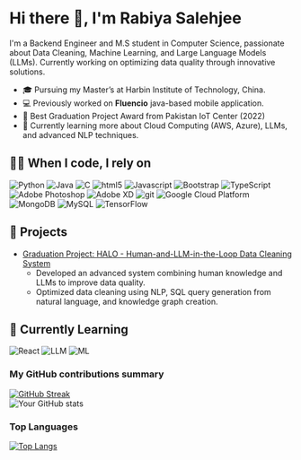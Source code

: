 # Hi there 👋, I'm Rabiya Salehjee

I'm a Backend Engineer and M.S student in Computer Science, passionate about Data Cleaning, Machine Learning, and Large Language Models (LLMs). Currently working on optimizing data quality through innovative solutions.

- 🎓 Pursuing my Master’s at Harbin Institute of Technology, China.
- 💻 Previously worked on **Fluencio** java-based mobile application.
- 🌟 Best Graduation Project Award from Pakistan IoT Center (2022)
- 🌱 Currently learning more about Cloud Computing (AWS, Azure), LLMs, and advanced NLP techniques.

## 👨‍💻 When I code, I rely on

<p>
  <img alt="Python" src="https://img.shields.io/badge/-Python-13aa52?style=flat-square&logo=Python&logoColor=white"/>
  <img alt="Java" src= "https://img.shields.io/badge/-Java-7953b3?style=flat-square&logo=Java&logoColor=white" />
  <img alt="C" src="https://img.shields.io/badge/-C-ff62f6?style=flat-square&logo=C&logoColor=white" />
  <img alt="html5" src="https://img.shields.io/badge/-HTML5-E34F26?style=flat-square&logo=html5&logoColor=white" />
  <img alt="Javascript" src="https://img.shields.io/badge/-javascript-f7df1c?style=flat-square&logo=javascript&logoColor=black" />
  <img alt="Bootstrap" src="https://img.shields.io/badge/-bootstrap-7953b3?style=flat-square&logo=javascript&logoColor=white" />
  <img alt="TypeScript" src="https://img.shields.io/badge/-TypeScript-007ACC?style=flat-square&logo=typescript&logoColor=white" />
  <img alt="Adobe Photoshop" src="https://img.shields.io/badge/-adobe%20photoshop-30a8ff?style=flat-square&logo=adobe%20photoshop&logoColor=white" />
  <img alt="Adobe XD" src="https://img.shields.io/badge/-Adobe%20XD-ff62f6?style=flat-square&logo=Adobe%20XD&logoColor=white" />
  <img alt="git" src="https://img.shields.io/badge/-Git-F05032?style=flat-square&logo=git&logoColor=white" />
  <img alt="Google Cloud Platform" src="https://img.shields.io/badge/-Google_Cloud_Platform-1a73e8?style=flat-square&logo=google-cloud&logoColor=white" />
  <img alt="MongoDB" src="https://img.shields.io/badge/-MongoDB-007ACC?style=flat-square&logo=mongodb&logoColor=white" />
  <img alt="MySQL" src="https://img.shields.io/badge/-MySQL-13aa52?style=flat-square&logo=MySQL&logoColor=white"/>
  <img alt="TensorFlow" src="https://img.shields.io/badge/-TensorFlow-f7df1c?style=flat-square&logo=TensorFlowlogoColor=black"/>
</p>

## 🚀 Projects
- [Graduation Project: HALO - Human-and-LLM-in-the-Loop Data Cleaning System](https://github.com/rabiyasalehjee/Graduation-Project)
   - Developed an advanced system combining human knowledge and LLMs to improve data quality.
   - Optimized data cleaning using NLP, SQL query generation from natural language, and knowledge graph creation.
   
## 🌱 Currently Learning
![React](https://img.shields.io/badge/-React-333333?style=flat&logo=React)
![LLM](https://img.shields.io/badge/-LLM-333333?style=flat&logo=openai)
![ML](https://img.shields.io/badge/-Machine%20Learning-333333?style=flat&logo=tensorflow)


### My GitHub contributions summary

[![GitHub Streak](https://github-readme-streak-stats.herokuapp.com?user=rabiyasalehjee&theme=dark&ring=fb4362&file=fb4362&currStreakNum=fb4362&currStreakLabel=fb4362&hide_border=true)](https://git.io/streak-stats)  
![Your GitHub stats](https://github-readme-stats.vercel.app/api?username=rabiyasalehjee&hide_border=true&show_icons=true&bg_color=151515&title_color=fb4362&icon_color=fb4362&text_bold=false&text_color=9e9e9e)

### Top Languages

[![Top Langs](https://github-readme-stats.vercel.app/api/top-langs/?username=rabiyasalehjee&layout=compact&hide_border=true&bg_color=151515&title_color=fb4362&text_color=9e9e9e)](https://github.com/anuraghazra/github-readme-stats)


